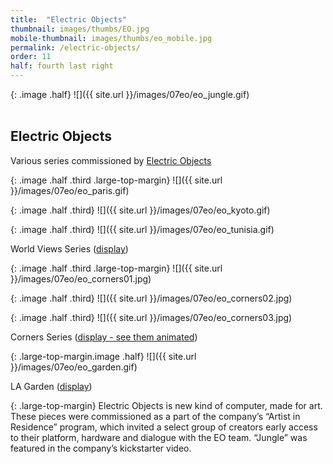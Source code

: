 ```yaml
---
title:  "Electric Objects"
thumbnail: images/thumbs/EO.jpg
mobile-thumbnail: images/thumbs/eo_mobile.jpg
permalink: /electric-objects/
order: 11
half: fourth last right
---
```

{: .image .half}
![]({{ site.url }}/images/07eo/eo_jungle.gif)
<br/>
<br/>


## **Electric Objects**
Various series commissioned by [Electric Objects](http://electricobjects.com/)

{: .image .half .third .large-top-margin}
![]({{ site.url }}/images/07eo/eo_paris.gif)

{: .image .half .third}
![]({{ site.url }}/images/07eo/eo_kyoto.gif)

{: .image .half .third}
![]({{ site.url }}/images/07eo/eo_tunisia.gif)

World Views Series (<a href="https://www.electricobjects.com/collections/5/world-views-by-erica-gorochow">display</a>)

{: .image .half .third .large-top-margin}
![]({{ site.url }}/images/07eo/eo_corners01.jpg)

{: .image .half .third}
![]({{ site.url }}/images/07eo/eo_corners02.jpg)

{: .image .half .third}
![]({{ site.url }}/images/07eo/eo_corners03.jpg)

Corners Series (<a href="https://www.electricobjects.com/collections/119/corners-by-erica-gorochow">display - see them animated</a>)

{: .large-top-margin.image .half}
![]({{ site.url }}/images/07eo/eo_garden.gif)

LA Garden (<a href="https://www.electricobjects.com/artists/erica-gorochow/artworks/kJez">display</a>)

{: .large-top-margin}
Electric Objects is new kind of computer, made for art. These pieces were commissioned as a part of the company’s “Artist in Residence” program, which invited a select group of creators early access to their platform, hardware and dialogue with the EO team. “Jungle” was featured in the company’s kickstarter video. 